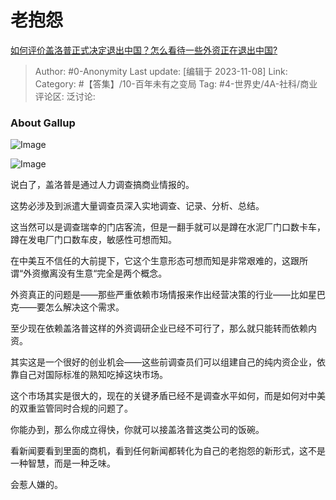 # 老抱怨
[如何评价盖洛普正式决定退出中国？怎么看待一些外资正在退出中国?](https://www.zhihu.com/question/629305992/answer/3281075361)

> Author: #0-Anonymity
> Last update: [编辑于 2023-11-08]
> Link:
> Category: #【答集】/10-百年未有之变局 
> Tag: #4-世界史/4A-社科/商业 
> 评论区:
> 泛讨论:

### About Gallup ###

![Image](https://pic1.zhimg.com/50/v2-c11a193b6931233ebfb6e6cc041eaaac_720w.jpg?source=1940ef5c)

![Image](https://pic1.zhimg.com/50/v2-07de85348b736e054a82bbfacb9f7026_720w.jpg?source=1940ef5c)

说白了，盖洛普是通过人力调查搞商业情报的。

这势必涉及到派遣大量调查员深入实地调查、记录、分析、总结。

这当然可以是调查瑞幸的门店客流，但是一翻手就可以是蹲在水泥厂门口数卡车，蹲在发电厂门口数车皮，敏感性可想而知。

在中美互不信任的大前提下，它这个生意形态可想而知是非常艰难的，这跟所谓“外资撤离没有生意“完全是两个概念。

外资真正的问题是——那些严重依赖市场情报来作出经营决策的行业——比如星巴克——要怎么解决这个需求。

至少现在依赖盖洛普这样的外资调研企业已经不可行了，那么就只能转而依赖内资。

其实这是一个很好的创业机会——这些前调查员们可以组建自己的纯内资企业，依靠自己对国际标准的熟知吃掉这块市场。

这个市场其实是很大的，现在的关键矛盾已经不是调查水平如何，而是如何对中美的双重监管同时合规的问题了。

你能办到，那么你成立得快，你就可以接盖洛普这类公司的饭碗。

看新闻要看到里面的商机，看到任何新闻都转化为自己的老抱怨的新形式，这不是一种智慧，而是一种乏味。

会惹人嫌的。